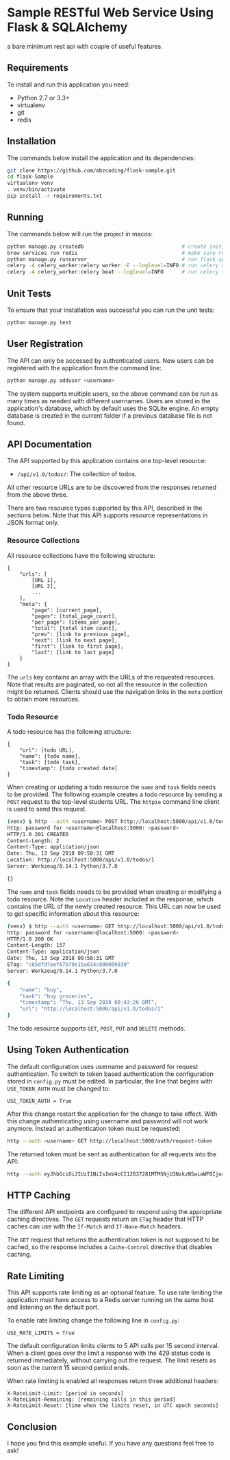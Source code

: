 Sample RESTful Web Service Using Flask & SQLAlchemy
===================================================

a bare minimum rest api with couple of useful features.

Requirements
------------

To install and run this application you need:

- Python 2.7 or 3.3+
- virtualenv
- git
- redis

Installation
------------
The commands below install the application and its dependencies:
```bash
git clone https://github.com/abzcoding/flask-sample.git
cd flask-Sample
virtualenv venv
. venv/bin/activate
pip install -r requirements.txt
```

Running
-------
The commands below will run the project in macos:
```bash
python manage.py createdb                                # create initial DB
brew services run redis                                  # make sure redis is running
python manage.py runserver                               # run flask application
celery -A celery_worker:celery worker -E --loglevel=INFO # run celery worker
celery -A celery_worker:celery beat --loglevel=INFO      # run celery task scheduler
```

Unit Tests
----------

To ensure that your installation was successful you can run the unit tests:

```bash
python manage.py test
```

User Registration
-----------------

The API can only be accessed by authenticated users. New users can be registered
with the application from the command line:
```bash
python manage.py adduser <username>
```
The system supports multiple users, so the above command can be run as many times as needed with different usernames. Users are stored in the application's database, which by default uses the SQLite engine. An empty database is created in the current folder if a previous database file is not found.

API Documentation
-----------------

The API supported by this application contains one top-level resource:

- `/api/v1.0/todos/`: The collection of todos.

All other resource URLs are to be discovered from the responses returned from the above three.

There are two resource types supported by this API, described in the sections below. Note that this API supports resource representations in JSON format only.

### Resource Collections

All resource collections have the following structure:
```
{
    "urls": [
        [URL 1],
        [URL 2],
        ...
    ],
    "meta": {
        "page": [current_page],
        "pages": [total_page_count],
        "per_page": [items_per_page],
        "total": [total item count],
        "prev": [link to previous page],
        "next": [link to next page],
        "first": [link to first page],
        "last": [link to last page]
    }
}
```
The `urls` key contains an array with the URLs of the requested resources. Note that results are paginated, so not all the resource in the collection might be returned. Clients should use the navigation links in the `meta` portion to obtain more resources.

### Todo Resource

A todo resource has the following structure:
```
{
    "url": [todo URL],
    "name": [todo name],
    "task": [todo task],
    "timestamp": [todo created date]
}
```
When creating or updating a todo resource the `name` and `task` fields needs to be provided. The following example creates a todo resource by sending a `POST` request to the top-level students URL. The `httpie` command line client is used to send this request.
```bash
(venv) $ http --auth <username> POST http://localhost:5000/api/v1.0/todos/ name=buy task="buy groceries"
http: password for <username>@localhost:5000: <password>
HTTP/1.0 201 CREATED
Content-Length: 2
Content-Type: application/json
Date: Thu, 13 Sep 2018 09:58:31 GMT
Location: http://localhost:5000/api/v1.0/todos/1
Server: Werkzeug/0.14.1 Python/3.7.0 

{}
```
The `name` and `task` fields needs to be provided when creating or modifying a todo resource. Note the `Location` header included in the response, which contains the URL of the newly created resource. This URL can now be used to get specific information about this resource:
```bash
(venv) $ http --auth <username> GET http://localhost:5000/api/v1.0/todos/1
http: password for <username>@localhost:5000: <password>
HTTP/1.0 200 OK
Content-Length: 157
Content-Type: application/json
Date: Thu, 13 Sep 2018 09:58:31 GMT
ETag: "c65dfd7eef67b79e15a614c800009830"
Server: Werkzeug/0.14.1 Python/3.7.0 

{
    "name": "buy",
    "task": "buy groceries",
    "timestamp": "Thu, 13 Sep 2018 08:43:26 GMT",
    "url": "http://localhost:5000/api/v1.0/todos/1"
}
```
The todo resource supports `GET`, `POST`, `PUT` and `DELETE` methods.


Using Token Authentication
--------------------------
                         
The default configuration uses username and password for request authentication. To switch to token based authentication the configuration stored in `config.py` must be edited. In particular, the line that begins with `USE_TOKEN_AUTH` must be changed to:     
```
USE_TOKEN_AUTH = True
```
After this change restart the application for the change to take effect.                                                                   With this change authenticating using username and password will not work anymore. Instead an authentication token must be requested:
```bash
http --auth <username> GET http://localhost:5000/auth/request-token
```
The returned token must be sent as authentication for all requests into the API:
```bash
http --auth eyJhbGciOiJIUzI1NiIsImV4cCI12837281MTM5NjU3NzkzNSwiaWF0IjoxMzk2NTc0MzM1fQ.eyJpZCI6MX0.8XFUzlGz5XPGJp0weoOXy6avwr7OS1ojMbJYpBvw42I: GET http://localhost:5000/api/v1.0/sample_api/
```

HTTP Caching
------------

The different API endpoints are configured to respond using the appropriate caching directives. The `GET` requests return an `ETag` header that HTTP caches can use with the `If-Match` and `If-None-Match` headers.

The `GET` request that returns the authentication token is not supposed to be cached, so the response includes a `Cache-Control` directive that disables caching.

Rate Limiting
-------------

This API supports rate limiting as an optional feature. To use rate limiting the application must have access to a Redis server running on the same host and listening on the default port.

To enable rate limiting change the following line in `config.py`:
```
USE_RATE_LIMITS = True
```
The default configuration limits clients to 5 API calls per 15 second interval. When a client goes over the limit a response with the 429 status code is returned immediately, without carrying out the request. The limit resets as soon as the current 15 second period ends.

When rate limiting is enabled all responses return three additional headers:
```
X-RateLimit-Limit: [period in seconds]
X-RateLimit-Remaining: [remaining calls in this period]
X-RateLimit-Reset: [time when the limits reset, in UTC epoch seconds]
```

Conclusion
----------

I hope you find this example useful. If you have any questions feel free to ask!
